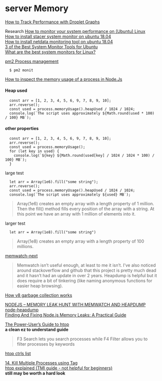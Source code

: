 # server Memory

[How to Track Performance with Droplet Graphs](https://www.digitalocean.com/docs/droplets/how-to/graphs/)   

Research
[How to monitor your system performance on (Ubuntu) Linux](https://www.howtoforge.com/tutorial/ubuntu-performance-monitoring/)   
[How to install stacer system monitor on ubuntu 18.04](https://www.howtoforge.com/tutorial/how-to-install-stacer-system-monitoring-on-ubuntu-1804-lts/)   
[How to install netdata monitoring tool on ubuntu 18.04](https://www.howtoforge.com/tutorial/how-to-install-netdata-monitoring-tool-on-ubuntu/)  
[3 of the Best System Monitor Tools for Ubuntu](https://www.maketecheasier.com/best-system-monitor-tools-ubuntu/)    
[What are the best system monitors for Linux?](https://www.slant.co/topics/4741/~system-monitors-for-linux)   



[pm2 Process management](https://pm2.io/doc/en/runtime/guide/process-management/)   
```
  $ pm2 monit
```

[How to inspect the memory usage of a process in Node.Js](https://www.valentinog.com/blog/memory-usage-node-js/)   

#### Heap used
```
  const arr = [1, 2, 3, 4, 5, 6, 9, 7, 8, 9, 10];
  arr.reverse();
  const used = process.memoryUsage().heapUsed / 1024 / 1024;
  console.log(`The script uses approximately ${Math.round(used * 100) / 100} MB`);
```
#### other properties
```
  const arr = [1, 2, 3, 4, 5, 6, 9, 7, 8, 9, 10];
  arr.reverse();
  const used = process.memoryUsage();
  for (let key in used) {
    console.log(`${key} ${Math.round(used[key] / 1024 / 1024 * 100) / 100} MB`);
  }
```
large test
```
  let arr = Array(1e6).fill("some string");
  arr.reverse();
  const used = process.memoryUsage().heapUsed / 1024 / 1024;
  console.log(`The script uses approximately ${used} MB`);
```
> Array(1e6) creates an empty array with a length property of 1 million. Then the fill() method fills every position of the array with a string. At this point we have an array with 1 million of elements into it.

larger test
```
  let arr = Array(1e8).fill("some string")
```
> Array(1e8) creates an empty array with a length property of 100 millions.

[memwatch-next](https://www.npmjs.com/package/memwatch-next)
> Memwatch isn’t useful enough, at least to me it isn’t. I’ve also noticed around stackoverflow and github that this project is pretty much dead and it hasn’t had an update in over 2 years.
Heapdump is helpful but it does require a bit of tinkering (like naming anonymous functions for easier heap browsing).

[How v8 garbage collection works](http://jayconrod.com/posts/55/a-tour-of-v8-garbage-collection)   

[NODEJS – MEMORY LEAK HUNT WITH MEMWATCH AND HEAPDUMP](https://kontra.agency/nodejs-memory-leak-hunt-memwatch-heapdump/)   
[node-heapdump](https://www.npmjs.com/package/heapdump)   
[Finding And Fixing Node.js Memory Leaks: A Practical Guide](https://marmelab.com/blog/2018/04/03/how-to-track-and-fix-memory-leak-with-nodejs.html)   


[The Power-User’s Guide to htop](https://www.maketecheasier.com/power-user-guide-htop/)   
**a clean ez to understand guide**   
>F3 Search lets you search processes while F4 Filter allows you to filter processes by keywords

[htop ctrls list](https://devanswers.co/ubuntu-system-monitoring-with-htop/)   

[14. Kill Multiple Processes using Tag](https://www.thegeekstuff.com/2011/09/linux-htop-examples)      
[htop explained (TMI guide - not helpful for beginners)](https://peteris.rocks/blog/htop/)      
**still may be worth a hard look**
[]()   
[]()   
